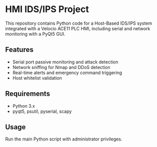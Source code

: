 # HMI IDS/IPS Project

This repository contains Python code for a Host-Based IDS/IPS system integrated with a Velocio ACE11 PLC HMI, including serial and network monitoring with a PyQt5 GUI.

## Features

- Serial port passive monitoring and attack detection
- Network sniffing for Nmap and DDoS detection
- Real-time alerts and emergency command triggering
- Host whitelist validation

## Requirements

- Python 3.x
- pyqt5, psutil, pyserial, scapy

## Usage

Run the main Python script with administrator privileges.

